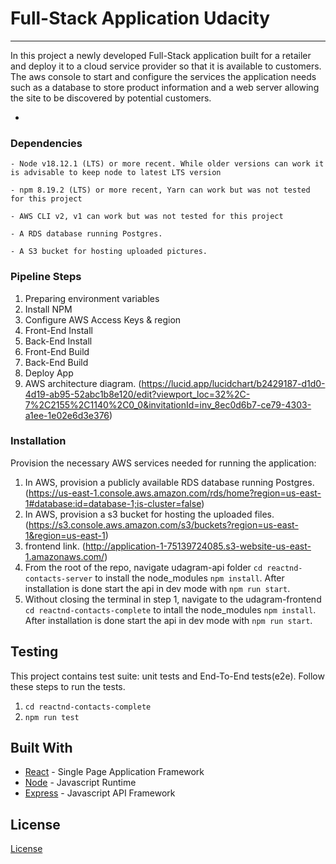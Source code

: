 # Full-Stack Application Udacity

---

In this project a newly developed Full-Stack application built for a retailer and deploy it to a cloud service provider so that it is available to customers. The aws console to start and configure the services the application needs such as a database to store product information and a web server allowing the site to be discovered by potential customers.

- 

### Dependencies

```
- Node v18.12.1 (LTS) or more recent. While older versions can work it is advisable to keep node to latest LTS version

- npm 8.19.2 (LTS) or more recent, Yarn can work but was not tested for this project

- AWS CLI v2, v1 can work but was not tested for this project

- A RDS database running Postgres.

- A S3 bucket for hosting uploaded pictures.

```

### Pipeline Steps

1. Preparing environment variables
2. Install NPM
3. Configure AWS Access Keys & region
4. Front-End Install
5. Back-End Install
6. Front-End Build
7. Back-End Build
8. Deploy App
9. AWS architecture diagram.
(https://lucid.app/lucidchart/b2429187-d1d0-4d19-ab95-52abc1b8e120/edit?viewport_loc=32%2C-7%2C2155%2C1140%2C0_0&invitationId=inv_8ec0d6b7-ce79-4303-a1ee-1e02e6d3e376)


### Installation

Provision the necessary AWS services needed for running the application:

1. In AWS, provision a publicly available RDS database running Postgres. 
(https://us-east-1.console.aws.amazon.com/rds/home?region=us-east-1#database:id=database-1;is-cluster=false)
2. In AWS, provision a s3 bucket for hosting the uploaded files. 
(https://s3.console.aws.amazon.com/s3/buckets?region=us-east-1&region=us-east-1)
3. frontend link. (http://application-1-75139724085.s3-website-us-east-1.amazonaws.com/)
4. From the root of the repo, navigate udagram-api folder `cd reactnd-contacts-server` to install the node_modules `npm install`. After installation is done start the api in dev mode with `npm run start`.
5. Without closing the terminal in step 1, navigate to the udagram-frontend `cd reactnd-contacts-complete` to intall the node_modules `npm install`. After installation is done start the api in dev mode with `npm run start`.


## Testing

This project contains test suite: unit tests and End-To-End tests(e2e). Follow these steps to run the tests.

1. `cd reactnd-contacts-complete`
2. `npm run test`


## Built With

- [React](https://reactjs.org/) - Single Page Application Framework
- [Node](https://nodejs.org) - Javascript Runtime
- [Express](https://expressjs.com/) - Javascript API Framework

## License


[License](LICENSE.txt)